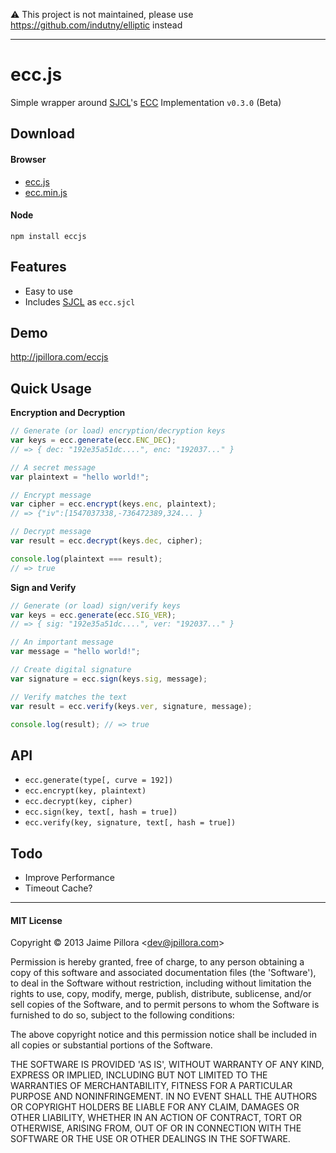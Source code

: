 :warning: This project is not maintained, please use https://github.com/indutny/elliptic instead

---


ecc.js
=====

Simple wrapper around [SJCL](http://bitwiseshiftleft.github.io/sjcl/)'s [ECC](http://en.wikipedia.org/wiki/Elliptic_curve_cryptography) Implementation `v0.3.0` (Beta)

## Download

#### Browser

* [ecc.js](https://raw.github.com/jpillora/eccjs/gh-pages/dist/0.3/ecc.js)
* [ecc.min.js](https://raw.github.com/jpillora/eccjs/gh-pages/dist/0.3/ecc.min.js)

#### Node

```
npm install eccjs
```

## Features

* Easy to use
* Includes [SJCL](http://bitwiseshiftleft.github.io/sjcl/) as `ecc.sjcl`

## Demo

http://jpillora.com/eccjs

## Quick Usage

**Encryption and Decryption**

``` js
// Generate (or load) encryption/decryption keys 
var keys = ecc.generate(ecc.ENC_DEC);
// => { dec: "192e35a51dc....", enc: "192037..." }

// A secret message
var plaintext = "hello world!";

// Encrypt message
var cipher = ecc.encrypt(keys.enc, plaintext);
// => {"iv":[1547037338,-736472389,324... }

// Decrypt message
var result = ecc.decrypt(keys.dec, cipher);

console.log(plaintext === result);
// => true
```

**Sign and Verify**

``` js
// Generate (or load) sign/verify keys 
var keys = ecc.generate(ecc.SIG_VER);
// => { sig: "192e35a51dc....", ver: "192037..." }

// An important message
var message = "hello world!";

// Create digital signature
var signature = ecc.sign(keys.sig, message);

// Verify matches the text
var result = ecc.verify(keys.ver, signature, message);

console.log(result); // => true
```

## API

* `ecc.generate(type[, curve = 192])`
* `ecc.encrypt(key, plaintext)`
* `ecc.decrypt(key, cipher)`
* `ecc.sign(key, text[, hash = true])`
* `ecc.verify(key, signature, text[, hash = true])`

## Todo

* Improve Performance
* Timeout Cache?

---

#### MIT License

Copyright © 2013 Jaime Pillora &lt;dev@jpillora.com&gt;

Permission is hereby granted, free of charge, to any person obtaining
a copy of this software and associated documentation files (the
'Software'), to deal in the Software without restriction, including
without limitation the rights to use, copy, modify, merge, publish,
distribute, sublicense, and/or sell copies of the Software, and to
permit persons to whom the Software is furnished to do so, subject to
the following conditions:

The above copyright notice and this permission notice shall be
included in all copies or substantial portions of the Software.

THE SOFTWARE IS PROVIDED 'AS IS', WITHOUT WARRANTY OF ANY KIND,
EXPRESS OR IMPLIED, INCLUDING BUT NOT LIMITED TO THE WARRANTIES OF
MERCHANTABILITY, FITNESS FOR A PARTICULAR PURPOSE AND NONINFRINGEMENT.
IN NO EVENT SHALL THE AUTHORS OR COPYRIGHT HOLDERS BE LIABLE FOR ANY
CLAIM, DAMAGES OR OTHER LIABILITY, WHETHER IN AN ACTION OF CONTRACT,
TORT OR OTHERWISE, ARISING FROM, OUT OF OR IN CONNECTION WITH THE
SOFTWARE OR THE USE OR OTHER DEALINGS IN THE SOFTWARE.
